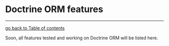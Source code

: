 # Doctrine ORM features
---------------------------------------

[go back to Table of contents][back-to-index]

[back-to-index]: https://github.com/symfony2admingenerator/AdmingeneratorGeneratorBundle/blob/master/Resources/doc/documentation.md#3-features

Soon, all features tested and working on Doctrine ORM will be listed here.